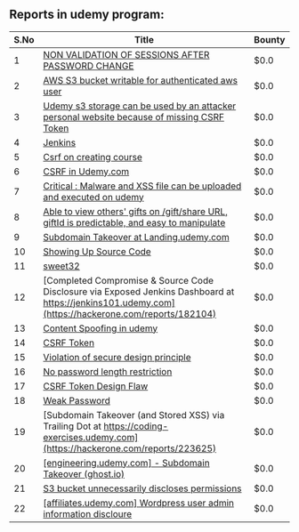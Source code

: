 ## Reports in udemy program:
| S.No | Title | Bounty |
| ---- | ----- | ------ |
| 1 | [NON VALIDATION OF SESSIONS AFTER PASSWORD CHANGE](https://hackerone.com/reports/164239) | $0.0 |
| 2 | [AWS S3 bucket writable for authenticated aws user](https://hackerone.com/reports/131468) | $0.0 |
| 3 | [Udemy s3 storage can be used by an attacker personal website because of missing CSRF Token](https://hackerone.com/reports/172707) | $0.0 |
| 4 | [Jenkins](https://hackerone.com/reports/181849) | $0.0 |
| 5 | [Csrf on creating course](https://hackerone.com/reports/137008) | $0.0 |
| 6 | [CSRF in Udemy.com ](https://hackerone.com/reports/109839) | $0.0 |
| 7 | [Critical : Malware and XSS file can be uploaded and executed on udemy](https://hackerone.com/reports/172694) | $0.0 |
| 8 | [Able to view others' gifts on /gift/share URL, giftId is predictable, and easy to manipulate](https://hackerone.com/reports/119166) | $0.0 |
| 9 | [Subdomain Takeover at Landing.udemy.com ](https://hackerone.com/reports/208719) | $0.0 |
| 10 | [Showing Up Source Code](https://hackerone.com/reports/135620) | $0.0 |
| 11 | [sweet32 ](https://hackerone.com/reports/217431) | $0.0 |
| 12 | [Completed Compromise & Source Code Disclosure via Exposed Jenkins Dashboard at https://jenkins101.udemy.com](https://hackerone.com/reports/182104) | $0.0 |
| 13 | [Content Spoofing in udemy](https://hackerone.com/reports/172711) | $0.0 |
| 14 | [CSRF Token](https://hackerone.com/reports/257237) | $0.0 |
| 15 | [Violation of secure design principle](https://hackerone.com/reports/256665) | $0.0 |
| 16 | [No password length restriction](https://hackerone.com/reports/258879) | $0.0 |
| 17 | [CSRF Token Design Flaw](https://hackerone.com/reports/216161) | $0.0 |
| 18 | [Weak Password](https://hackerone.com/reports/256663) | $0.0 |
| 19 | [Subdomain Takeover (and Stored XSS) via Trailing Dot at https://coding-exercises.udemy.com](https://hackerone.com/reports/223625) | $0.0 |
| 20 | [[engineering.udemy.com] - Subdomain Takeover (ghost.io)](https://hackerone.com/reports/368119) | $0.0 |
| 21 | [S3 bucket unnecessarily discloses permissions](https://hackerone.com/reports/330135) | $0.0 |
| 22 | [[affiliates.udemy.com] Wordpress user admin information discloure](https://hackerone.com/reports/370777) | $0.0 |